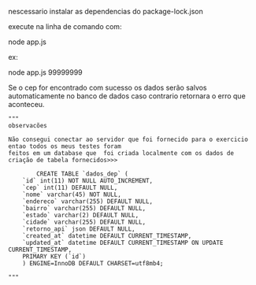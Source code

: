 nescessario instalar as dependencias do package-lock.json

execute na linha de comando com:

node app.js <cep>

ex:

node app.js 99999999

Se o cep for encontrado com sucesso os dados serão salvos automaticamente no banco de dados
caso contrario retornara o erro que aconteceu.


    """
    observacões

    Não consegui conectar ao servidor que foi fornecido para o exercicio entao todos os meus testes foram 
    feitos em um database que  foi criada localmente com os dados de criação de tabela fornecidos>>>

            CREATE TABLE `dados_dep` (
        `id` int(11) NOT NULL AUTO_INCREMENT,
        `cep` int(11) DEFAULT NULL,
        `nome` varchar(45) NOT NULL,
        `endereco` varchar(255) DEFAULT NULL,
        `bairro` varchar(255) DEFAULT NULL,
        `estado` varchar(2) DEFAULT NULL,
        `cidade` varchar(255) DEFAULT NULL,
        `retorno_api` json DEFAULT NULL,
        `created_at` datetime DEFAULT CURRENT_TIMESTAMP,
        `updated_at` datetime DEFAULT CURRENT_TIMESTAMP ON UPDATE CURRENT_TIMESTAMP,
        PRIMARY KEY (`id`)
        ) ENGINE=InnoDB DEFAULT CHARSET=utf8mb4;

    """

